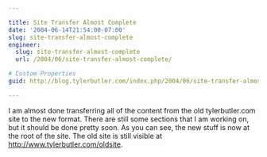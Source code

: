 ```yaml
---

title: Site Transfer Almost Complete
date: '2004-06-14T21:54:00-07:00'
slug: site-transfer-almost-complete
engineer:
  slug: site-transfer-almost-complete
  url: /2004/06/site-transfer-almost-complete/

# Custom Properties
guid: http://blog.tylerbutler.com/index.php/2004/06/site-transfer-almost-complete/

---
```


I am almost done transferring all of the content from the old tylerbutler.com
site to the new format. There are still some sections that I am working on,
but it should be done pretty soon. As you can see, the new stuff is now at the
root of the site. The old site is still visible at http://www.tylerbutler.com/oldsite.
